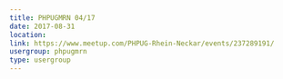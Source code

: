```yaml
---
title: PHPUGMRN 04/17
date: 2017-08-31
location: 
link: https://www.meetup.com/PHPUG-Rhein-Neckar/events/237289191/
usergroup: phpugmrn
type: usergroup
---
```

